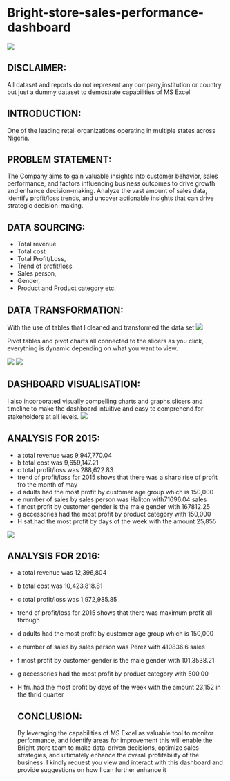 # Bright-store-sales-performance-dashboard

![](mall4.jpg)

## DISCLAIMER:
All dataset and reports do not represent any company,institution or country but just a dummy dataset to demostrate capabilities of MS Excel

## INTRODUCTION:
One of the leading retail organizations operating in multiple states across Nigeria.

## PROBLEM STATEMENT:
The Company aims to gain valuable insights into customer behavior, sales performance, and factors influencing business outcomes to drive growth and enhance decision-making.
Analyze the vast amount of sales data, identify profit/loss trends, and uncover actionable insights that can drive strategic decision-making.

## DATA SOURCING:
- Total revenue
- Total cost
- Total Profit/Loss,
- Trend of profit/loss
- Sales person,
- Gender,
- Product and Product category etc.

 ## DATA TRANSFORMATION:
 With the use of tables that I cleaned and transformed the data set
 ![](TABLE.PNG)

 Pivot tables and pivot charts all connected to the slicers as you click, everything is dynamic depending on what you want to view.
 
![](PIVOT1.PNG)
![](PIVOT2.PNG)

## DASHBOARD VISUALISATION: 
I also incorporated visually compelling charts and graphs,slicers and timeline to make the dashboard intuitive and easy to comprehend for stakeholders at all levels.
![](new3.PNG)

## ANALYSIS FOR 2015:
- a total revenue was 9,947,770.04
- b total cost was 9,659,147.21
- c total profit/loss was 288,622.83
- trend of profit/loss for 2015 shows that there was a sharp rise of profit fro the month of may
- d adults had the most profit by customer age group which is 150,000
- e number of sales by sales person was Haliton with71696.04 sales
- f most profit by customer gender is the male gender with 167812.25
- g accessories had the most profit by product category with 150,000
- H sat.had the most profit by days of the week with the amount 25,855

 ![](new2.PNG)

 ## ANALYSIS FOR 2016:
 - a total revenue was 12,396,804
- b total cost was 10,423,818.81
- c total profit/loss was 1,972,985.85
- trend of profit/loss for 2015 shows that there was maximum profit all through
- d adults had the most profit by customer age group which is 150,000
- e number of sales by sales person was Perez with 410836.6 sales
- f most profit by customer gender is the male gender with 101,3538.21
- g accessories had the most profit by product category with 500,00
- H fri..had the most profit by days of the week with the amount 23,152 in the thrid quarter
 
  ## CONCLUSION:
  By leveraging the capabilities of MS Excel as valuable tool to monitor performance, and identify areas for improvement this will enable the Bright store team to make data-driven decisions, optimize sales strategies, and ultimately enhance the overall profitability of the business.
I kindly request you view and interact with this dashboard and provide suggestions on how I can further enhance it


